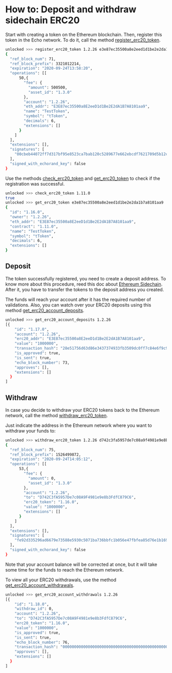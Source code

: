 # How to: Deposit and withdraw sidechain ERC20

Start with creating a token on the Ethereum blockchain. Then, register this token in the Echo network. To do it, call the method [register_erc20_token](/api-reference/echo-wallet-api/README.md#register_erc20_token-account-eth_addr-name-symbol-decimals-broadcast).

```bash
unlocked >>> register_erc20_token 1.2.26 e3e87ec35500a8e2eed1d1be2e2da1b7a8101aa9 TestToken tToken 6 true
{
  "ref_block_num": 71,
  "ref_block_prefix": 3321012214,
  "expiration": "2020-09-24T13:58:20",
  "operations": [[
      50,{
        "fee": {
          "amount": 500500,
          "asset_id": "1.3.0"
        },
        "account": "1.2.26",
        "eth_addr": "E3E87ec35500a8E2eeD1d1Be2E2dA1B7A8101aa9",
        "name": "TestToken",
        "symbol": "tToken",
        "decimals": 6,
        "extensions": []
      }
    ]
  ],
  "extensions": [],
  "signatures": [
    "00cbeb44072ff7d317bf95e8523ca7bab120c5289677e662ebcdf7621709d5b12c0924e90fa9548f08c1b1f5e8895d8b3b34a702eb02292c3e5da48478ad6001"
  ],
  "signed_with_echorand_key": false
}
```

Use the methods [check_erc20_token](/api-reference/echo-wallet-api/README.md#check_erc20_token-id) and [get_erc20_token](/api-reference/echo-wallet-api/README.md#get_erc20_token-eth_addr_or_id) to check if the registration was successful.

```bash
unlocked >>> check_erc20_token 1.11.0
true
unlocked >>> get_erc20_token e3e87ec35500a8e2eed1d1be2e2da1b7a8101aa9
{
  "id": "1.16.0",
  "owner": "1.2.26",
  "eth_addr": "E3E87ec35500a8E2eeD1d1Be2E2dA1B7A8101aa9",
  "contract": "1.11.0",
  "name": "TestToken",
  "symbol": "tToken",
  "decimals": 6,
  "extensions": []
}
```

## Deposit

The token successfully registered, you need to create a deposit address. To know more about this procedure, reed this doc about [Ethereum Sidechain](deposit-and-withdraw-sidechain-eth.md). 
After it, you have to transfer the tokens to the deposit address you created.

The funds will reach your account after it has the required number of validations. 
Also, you can watch over your ERC20 deposits using this method [get_erc20_account_deposits](/api-reference/echo-wallet-api/README.md#get_erc20_account_deposits-account).


```bash
unlocked >>> get_erc20_account_deposits 1.2.26
[{
    "id": "1.17.0",
    "account": "1.2.26",
    "erc20_addr": "E3E87ec35500a8E2eeD1d1Be2E2dA1B7A8101aa9",
    "value": "1000000",
    "transaction_hash": "28e51756d63d86e3437374933fb3509dc0ff7c84e6f9c9c1c745d9c6172bb4ab",
    "is_approved": true,
    "is_sent": true,
    "echo_block_number": 73,
    "approves": [],
    "extensions": []
  }
]
```

## Withdraw

In case you decide to withdraw your ERC20 tokens back to the Ethereum network, call the method [withdraw_erc20_token](/api-reference/echo-wallet-api/README.md#withdraw_erc20_token-account-to-erc20_token-value-broadcast).

Just indicate the address in the Ethereum network where you want to withdraw your funds to:

```bash
unlocked >>> withdraw_erc20_token 1.2.26 d742c3fa5957de7c08a9f4981e9e8b3fdfc879c6 1.16.0 1000000 true
{
  "ref_block_num": 75,
  "ref_block_prefix": 1526499872,
  "expiration": "2020-09-24T14:05:12",
  "operations": [[
      53,{
        "fee": {
          "amount": 0,
          "asset_id": "1.3.0"
        },
        "account": "1.2.26",
        "to": "D742C3fA5957De7c08A9F4981e9e8b3FdfC879C6",
        "erc20_token": "1.16.0",
        "value": "1000000",
        "extensions": []
      }
    ]
  ],
  "extensions": [],
  "signatures": [
    "fe92d335296ad6679e73588e5930c5071ba736bbfc1b056e47fbfea85d76e1b1692f62bb2eb968be9f9dea2cefcd3167dd940d878f26d72dc933f194ce70550b"
  ],
  "signed_with_echorand_key": false
}
```

Note that your account balance will be corrected at once, but it will take some time for the funds to reach the Ethereum network. 

To view all your ERC20 withdrawals, use the method [get_erc20_account_withdrawals](/api-reference/echo-wallet-api/README.md#get_erc20_account_withdrawals-account).

```bash
unlocked >>> get_erc20_account_withdrawals 1.2.26
[{
    "id": "1.18.0",
    "withdraw_id": 0,
    "account": "1.2.26",
    "to": "D742C3fA5957De7c08A9F4981e9e8b3FdfC879C6",
    "erc20_token": "1.16.0",
    "value": "1000000",
    "is_approved": true,
    "is_sent": true,
    "echo_block_number": 76,
    "transaction_hash": "0000000000000000000000000000000000000000000000000000000000000000",
    "approves": [],
    "extensions": []
  }
]
```
